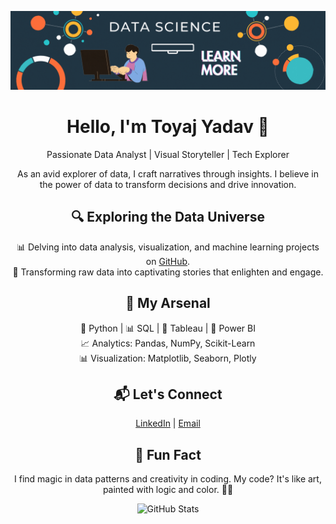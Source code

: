 <!-- Banner -->
<p align="center">
  <img src="https://raw.githubusercontent.com/Toyajkumar/Toyajkumar/main/data-analytics-banner.gif" alt="Banner" width="800" />
</p>


<!-- Introduction -->
<h1 align="center">Hello, I'm Toyaj Yadav 👋</h1>
<p align="center">Passionate Data Analyst | Visual Storyteller | Tech Explorer</p>

<!-- About Me -->
<p align="center">
  As an avid explorer of data, I craft narratives through insights. I believe in the power of data to transform decisions and drive innovation.
</p>

<!-- My Work -->
<h2 align="center">🔍 Exploring the Data Universe</h2>
<p align="center">
  📊 Delving into data analysis, visualization, and machine learning projects on <a href="https://github.com/Toyajkumar?tab=repositories">GitHub</a>.<br />
  🚀 Transforming raw data into captivating stories that enlighten and engage.
</p>

<!-- Skills -->
<h2 align="center">💼 My Arsenal</h2>
<p align="center">
  🐍 Python | 📊 SQL | 🎨 Tableau | 🔌 Power BI<br />
  📈 Analytics: Pandas, NumPy, Scikit-Learn<br />
  📊 Visualization: Matplotlib, Seaborn, Plotly
</p>

<!-- Let's Connect -->
<h2 align="center">📬 Let's Connect</h2>
<p align="center">
  <a href="https://www.linkedin.com/in/toyajyadav/">LinkedIn</a> | <a href="mailto:trjob955@gmail.com">Email</a>
</p>

<!-- Fun Fact -->
<h2 align="center">🎉 Fun Fact</h2>
<p align="center">
  I find magic in data patterns and creativity in coding. My code? It's like art, painted with logic and color. 🎨✨
</p>

<!-- GitHub Stats -->
<p align="center">
  <img src="https://github-readme-stats.vercel.app/api?username=Toyajkumar&show_icons=true&theme=dracula" alt="GitHub Stats"  />
</p>

